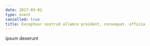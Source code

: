 ```yaml
---
date: 2017-03-01
type: event
cancelled: true
title: Excepteur nostrud ullamco proident, consequat. officia
---
```

ipsum deserunt